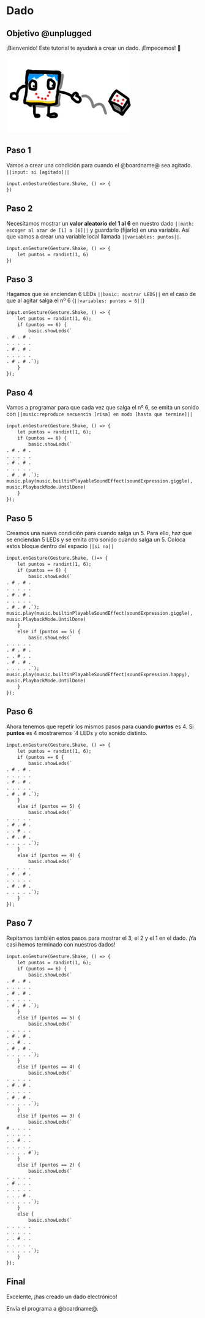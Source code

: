 # Dado

## Objetivo @unplugged

¡Bienvenido! Este tutorial te ayudará a crear un dado. ¡Empecemos! 🎲

![A microbit dice](/imagenes/dado.png)

## Paso 1 

Vamos a crear una condición para cuando el @boardname@ sea agitado. ``||input: si [agitado]||``


```blocks
input.onGesture(Gesture.Shake, () => {
})
```

## Paso 2

Necesitamos mostrar un **valor aleatorio del 1 al 6** en nuestro dado ``||math: escoger al azar de [1] a [6]||`` y guardarlo (fijarlo) en una variable. Así que vamos a crear una variable local llamada ``||variables: puntos||``.

```blocks
input.onGesture(Gesture.Shake, () => {
    let puntos = randint(1, 6)
})
```

## Paso 3

Hagamos que se enciendan 6 LEDs ``||basic: mostrar LEDS||`` en el caso de que al agitar salga el nº 6 (``||variables: puntos = 6||``)


```blocks
input.onGesture(Gesture.Shake, () => {
    let puntos = randint(1, 6);
    if (puntos == 6) {
        basic.showLeds(`
. # . # .
. . . . .
. # . # .
. . . . .
. # . # .`);
    }
});
```

## Paso 4

Vamos a programar para que cada vez que salga el nº 6, se emita un sonido con ``||music:reproduce secuencia [risa] en modo [hasta que termine]||``

```blocks
input.onGesture(Gesture.Shake, () => {
    let puntos = randint(1, 6);
    if (puntos == 6) {
        basic.showLeds(`
. # . # .
. . . . .
. # . # .
. . . . .
. # . # .`);
music.play(music.builtinPlayableSoundEffect(soundExpression.giggle), music.PlaybackMode.UntilDone)
    }
});
```


## Paso 5

Creamos una nueva condición para cuando salga un 5. Para ello, haz que se enciendan 5 LEDs y se emita otro sonido cuando salga un 5. Coloca estos bloque dentro del espacio ``||si no||``


```blocks
input.onGesture(Gesture.Shake, ()=> {
    let puntos = randint(1, 6);
    if (puntos == 6) {
        basic.showLeds(`
. # . # .
. . . . .
. # . # .
. . . . .
. # . # .`);
music.play(music.builtinPlayableSoundEffect(soundExpression.giggle), music.PlaybackMode.UntilDone)
    }
    else if (puntos == 5) {
        basic.showLeds(`
. . . . .
. # . # .
. . # . .
. # . # .
. . . . .`);
music.play(music.builtinPlayableSoundEffect(soundExpression.happy), music.PlaybackMode.UntilDone)
    }
});

```
## Paso 6

Ahora tenemos que repetir los mismos pasos para cuando **puntos** es 4. Si **puntos** es 4 mostraremos `4 LEDs y oto sonido distinto.


```blocks
input.onGesture(Gesture.Shake, () => {
    let puntos = randint(1, 6);
    if (puntos == 6 {
        basic.showLeds(`
. # . # .
. . . . .
. # . # .
. . . . .
. # . # .`);
    }
    else if (puntos == 5) {
        basic.showLeds(`
. . . . .
. # . # .
. . # . .
. # . # .
. . . . .`);
    }
    else if (puntos == 4) {
        basic.showLeds(`
. . . . .
. # . # .
. . . . .
. # . # .
. . . . .`);
    }
});
```

## Paso 7

Repitamos también estos pasos para mostrar el 3, el 2 y el 1 en el dado. ¡Ya casi hemos terminado con nuestros dados!

```blocks
input.onGesture(Gesture.Shake, () => {
    let puntos = randint(1, 6);
    if (puntos == 6) {
        basic.showLeds(`
. # . # .
. . . . .
. # . # .
. . . . .
. # . # .`);
    }
    else if (puntos == 5) {
        basic.showLeds(`
. . . . .
. # . # .
. . # . .
. # . # .
. . . . .`);
    }
    else if (puntos == 4) {
        basic.showLeds(`
. . . . .
. # . # .
. . . . .
. # . # .
. . . . .`);
    }
    else if (puntos == 3) {
        basic.showLeds(`
# . . . .
. . . . .
. . # . .
. . . . .
. . . . #`);
    }
    else if (puntos == 2) {
        basic.showLeds(`
. . . . .
. # . . .
. . . . .
. . . # .
. . . . .`);
    }
    else {
        basic.showLeds(`
. . . . .
. . . . .
. . # . .
. . . . .
. . . . .`);
    }
});
```

## Final

Excelente, ¡has creado un dado electrónico!

Envía el programa a @boardname@.